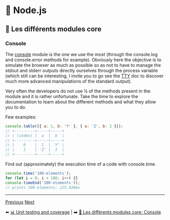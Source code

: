 # 🐢 Node.js

## 🌟 Les différents modules core

### Console

The [console](https://nodejs.org/api/console.html) module is the one we use the most (through the console.log and console.error methods for example). Obviously here the objective is to simulate the browser as much as possible so as not to have to manage the stdout and stderr outputs directly ourselves through the process variable (which still can be interesting, I invite you to go see the [TTY](https://nodejs.org/api/tty.html) doc to discover much more advanced manipulations of the standard output).

Very often the developers do not use ¼ of the methods present in the module and it is rather unfortunate. Take the time to explore the documentation to learn about the different methods and what they allow you to do.

Few examples:

```js
console.table([{ a: 1, b: 'Y' }, { a: 'Z', b: 2 }]);
// +---------+-----+-----+
// | (index) |  a  |  b  |
// +---------+-----+-----+
// |    0    |  1  | 'Y' |
// |    1    | 'Z' |  2  |
// +---------+-----+-----+
```

Find out (approximately) the execution time of a code with console.time.

```js
console.time('100-elements');
for (let i = 0; i < 100; i++) {}
console.timeEnd('100-elements'));
// prints 100-elements: 225.438ms
```

---

[Previous](../unit-testing-and-coverage.md)
[Next](./console.md)

⬅️ [📊 Unit testing and coverage](../unit-testing-and-coverage.md) |
➡️ [🌟 Les différents modules core: Console](./console.md)